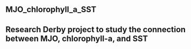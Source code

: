 ## MJO_chlorophyll_a_SST

## Research Derby project to study the connection between MJO, chlorophyll-a, and SST
